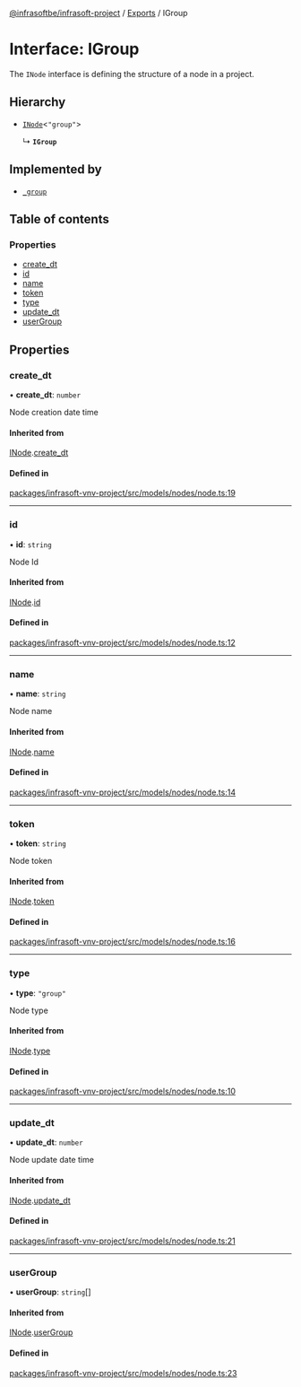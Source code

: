 [@infrasoftbe/infrasoft-project](../README.md) / [Exports](../modules.md) / IGroup

# Interface: IGroup

The `INode` interface is defining the structure of a node in a project.

## Hierarchy

- [`INode`](INode.md)\<``"group"``\>

  ↳ **`IGroup`**

## Implemented by

- [`_group`](../classes/group.md)

## Table of contents

### Properties

- [create\_dt](IGroup.md#create_dt)
- [id](IGroup.md#id)
- [name](IGroup.md#name)
- [token](IGroup.md#token)
- [type](IGroup.md#type)
- [update\_dt](IGroup.md#update_dt)
- [userGroup](IGroup.md#usergroup)

## Properties

### create\_dt

• **create\_dt**: `number`

Node creation date time

#### Inherited from

[INode](INode.md).[create_dt](INode.md#create_dt)

#### Defined in

[packages/infrasoft-vnv-project/src/models/nodes/node.ts:19](https://github.com/infrasoftbe/Infrasoft-vnv-ritual-project/blob/8c55713745804fbf004d7add2c4b90690c1560d1/src/models/nodes/node.ts#L19)

___

### id

• **id**: `string`

Node Id

#### Inherited from

[INode](INode.md).[id](INode.md#id)

#### Defined in

[packages/infrasoft-vnv-project/src/models/nodes/node.ts:12](https://github.com/infrasoftbe/Infrasoft-vnv-ritual-project/blob/8c55713745804fbf004d7add2c4b90690c1560d1/src/models/nodes/node.ts#L12)

___

### name

• **name**: `string`

Node name

#### Inherited from

[INode](INode.md).[name](INode.md#name)

#### Defined in

[packages/infrasoft-vnv-project/src/models/nodes/node.ts:14](https://github.com/infrasoftbe/Infrasoft-vnv-ritual-project/blob/8c55713745804fbf004d7add2c4b90690c1560d1/src/models/nodes/node.ts#L14)

___

### token

• **token**: `string`

Node token

#### Inherited from

[INode](INode.md).[token](INode.md#token)

#### Defined in

[packages/infrasoft-vnv-project/src/models/nodes/node.ts:16](https://github.com/infrasoftbe/Infrasoft-vnv-ritual-project/blob/8c55713745804fbf004d7add2c4b90690c1560d1/src/models/nodes/node.ts#L16)

___

### type

• **type**: ``"group"``

Node type

#### Inherited from

[INode](INode.md).[type](INode.md#type)

#### Defined in

[packages/infrasoft-vnv-project/src/models/nodes/node.ts:10](https://github.com/infrasoftbe/Infrasoft-vnv-ritual-project/blob/8c55713745804fbf004d7add2c4b90690c1560d1/src/models/nodes/node.ts#L10)

___

### update\_dt

• **update\_dt**: `number`

Node update date time

#### Inherited from

[INode](INode.md).[update_dt](INode.md#update_dt)

#### Defined in

[packages/infrasoft-vnv-project/src/models/nodes/node.ts:21](https://github.com/infrasoftbe/Infrasoft-vnv-ritual-project/blob/8c55713745804fbf004d7add2c4b90690c1560d1/src/models/nodes/node.ts#L21)

___

### userGroup

• **userGroup**: `string`[]

#### Inherited from

[INode](INode.md).[userGroup](INode.md#usergroup)

#### Defined in

[packages/infrasoft-vnv-project/src/models/nodes/node.ts:23](https://github.com/infrasoftbe/Infrasoft-vnv-ritual-project/blob/8c55713745804fbf004d7add2c4b90690c1560d1/src/models/nodes/node.ts#L23)
